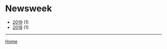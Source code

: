 # Newsweek

  * [2019](./newsweek-2019.md/) (1)
  * [2018](./newsweek-2018.md/) (1)

----

[Home](../)
